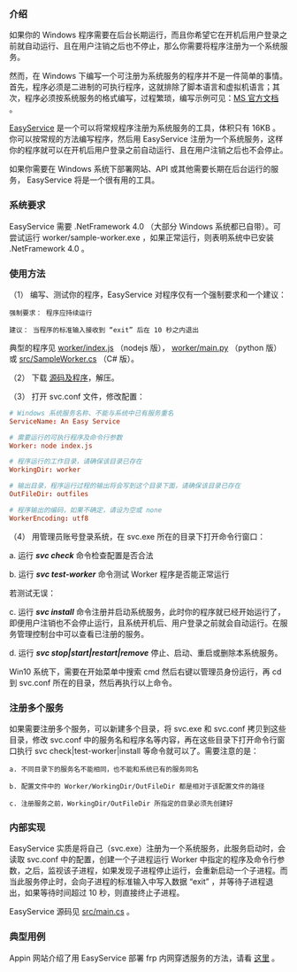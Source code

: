 ### 介绍

如果你的 Windows 程序需要在后台长期运行，而且你希望它在开机后用户登录之前就自动运行、且在用户注销之后也不停止，那么你需要将程序注册为一个系统服务。

然而，在 Windows 下编写一个可注册为系统服务的程序并不是一件简单的事情。首先，程序必须是二进制的可执行程序，这就排除了脚本语言和虚拟机语言；其次，程序必须按系统服务的格式编写，过程繁琐，编写示例可见：[MS 官方文档](https://code.msdn.microsoft.com/windowsapps/CppWindowsService-cacf4948) 。

[EasyService](https://github.com/pandolia/easy-service) 是一个可以将常规程序注册为系统服务的工具，体积只有 16KB 。你可以按常规的方法编写程序，然后用 EasyService 注册为一个系统服务，这样你的程序就可以在开机后用户登录之前自动运行、且在用户注销之后也不会停止。

如果你需要在 Windows 系统下部署网站、API 或其他需要长期在后台运行的服务， EasyService 将是一个很有用的工具。

### 系统要求

EasyService 需要 .NetFramework 4.0 （大部分 Windows 系统都已自带）。可尝试运行 worker/sample-worker.exe ，如果正常运行，则表明系统中已安装 .NetFramework 4.0 。

### 使用方法

（1） 编写、测试你的程序，EasyService 对程序仅有一个强制要求和一个建议：

```
强制要求： 程序应持续运行

建议： 当程序的标准输入接收到 “exit” 后在 10 秒之内退出
```

典型的程序见 [worker/index.js](https://github.com/pandolia/easy-service/blob/master/worker/index.js) （nodejs 版）， [worker/main.py](https://github.com/pandolia/easy-service/blob/master/worker/main.py) （python 版） 或 [src/SampleWorker.cs](https://github.com/pandolia/easy-service/blob/master/src/SampleWorker.cs) （C# 版）。

（2） 下载 [源码及程序](https://github.com/pandolia/easy-service/archive/master.zip)，解压。

（3） 打开 svc.conf 文件，修改配置：

```conf
# Windows 系统服务名称、不能与系统中已有服务重名
ServiceName: An Easy Service

# 需要运行的可执行程序及命令行参数
Worker: node index.js

# 程序运行的工作目录，请确保该目录已存在
WorkingDir: worker

# 输出目录，程序运行过程的输出将会写到这个目录下面，请确保该目录已存在
OutFileDir: outfiles

# 程序输出的编码，如果不确定，请设为空或 none
WorkerEncoding: utf8
```

（4） 用管理员账号登录系统，在 svc.exe 所在的目录下打开命令行窗口：

a. 运行 ***svc check*** 命令检查配置是否合法

b. 运行 ***svc test-worker*** 命令测试 Worker 程序是否能正常运行

若测试无误：

c. 运行 ***svc install*** 命令注册并启动系统服务，此时你的程序就已经开始运行了，即便用户注销也不会停止运行，且系统开机后、用户登录之前就会自动运行。在服务管理控制台中可以查看已注册的服务。

d. 运行 ***svc stop|start|restart|remove*** 停止、启动、重启或删除本系统服务。

Win10 系统下，需要在开始菜单中搜索 cmd 然后右键以管理员身份运行，再 cd 到 svc.conf 所在的目录，然后再执行以上命令。

### 注册多个服务

如果需要注册多个服务，可以新建多个目录，将 svc.exe 和 svc.conf 拷贝到这些目录，修改 svc.conf 中的服务名和程序名等内容，再在这些目录下打开命令行窗口执行 svc check|test-worker|install 等命令就可以了。需要注意的是：

```
a. 不同目录下的服务名不能相同，也不能和系统已有的服务同名

b. 配置文件中的 Worker/WorkingDir/OutFileDir 都是相对于该配置文件的路径

c. 注册服务之前，WorkingDir/OutFileDir 所指定的目录必须先创建好
```

### 内部实现

EasyService 实质是将自己（svc.exe）注册为一个系统服务，此服务启动时，会读取 svc.conf 中的配置，创建一个子进程运行 Worker 中指定的程序及命令行参数，之后，监视该子进程，如果发现子进程停止运行，会重新启动一个子进程。而当此服务停止时，会向子进程的标准输入中写入数据 “exit” ，并等待子进程退出，如果等待时间超过 10 秒，则直接终止子进程。

EasyService 源码见 [src/main.cs](https://github.com/pandolia/easy-service/blob/master/src/Main.cs) 。

### 典型用例

Appin 网站介绍了用 EasyService 部署 frp 内网穿透服务的方法，请看 [这里](https://www.appinn.com/easyservice-for-windows/) 。